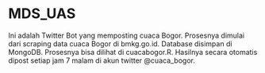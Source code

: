 # MDS_UAS

Ini adalah Twitter Bot yang memposting cuaca Bogor. Prosesnya dimulai dari scraping data cuaca Bogor di bmkg.go.id. Database disimpan di MongoDB. Prosesnya bisa dilihat di cuacabogor.R. Hasilnya secara otomatis dipost setiap jam 7 malam di akun twitter @cuaca_bogor.
